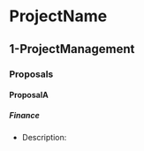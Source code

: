 # ProjectName
## 1-ProjectManagement
### Proposals
#### ProposalA
##### Finance
- Description: <insert text>
